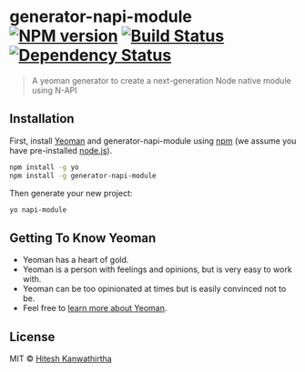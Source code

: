 # generator-napi-module [![NPM version][npm-image]][npm-url] [![Build Status][travis-image]][travis-url] [![Dependency Status][daviddm-image]][daviddm-url]
> A yeoman generator to create a next-generation Node native module using N-API

## Installation

First, install [Yeoman](http://yeoman.io) and generator-napi-module using [npm](https://www.npmjs.com/) (we assume you have pre-installed [node.js](https://nodejs.org/)).

```bash
npm install -g yo
npm install -g generator-napi-module
```

Then generate your new project:

```bash
yo napi-module
```

## Getting To Know Yeoman

 * Yeoman has a heart of gold.
 * Yeoman is a person with feelings and opinions, but is very easy to work with.
 * Yeoman can be too opinionated at times but is easily convinced not to be.
 * Feel free to [learn more about Yeoman](http://yeoman.io/).

## License

MIT © [Hitesh Kanwathirtha]()


[npm-image]: https://badge.fury.io/js/generator-napi-module.svg
[npm-url]: https://npmjs.org/package/generator-napi-module
[travis-image]: https://travis-ci.org/digitalinfinity/generator-napi-module.svg?branch=master
[travis-url]: https://travis-ci.org/digitalinfinity/generator-napi-module
[daviddm-image]: https://david-dm.org/digitalinfinity/generator-napi-module.svg?theme=shields.io
[daviddm-url]: https://david-dm.org/digitalinfinity/generator-napi-module
